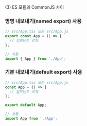 (3) ES 모듈과 CommonJS 차이



### 명명 내보내기(named export) 사용

```javascript
// src/App.tsx 또는 src/App.js
export const App = () => {
  // 컴포넌트 로직
};

// 사용
import { App } from './App';
```

### 기본 내보내기(default export) 사용

```javascript
// src/App.tsx 또는 src/App.js
const App = () => {
  // 컴포넌트 로직
};

export default App;

// 사용
import App from './App';
```